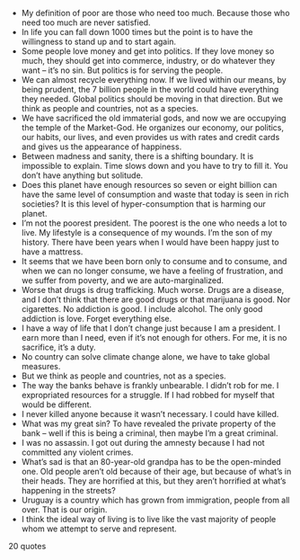  - My definition of poor are those who need too much. Because those who need too much are never satisfied.
 - In life you can fall down 1000 times but the point is to have the willingness to stand up and to start again.
 - Some people love money and get into politics. If they love money so much, they should get into commerce, industry, or do whatever they want – it’s no sin. But politics is for serving the people.
 - We can almost recycle everything now. If we lived within our means, by being prudent, the 7 billion people in the world could have everything they needed. Global politics should be moving in that direction. But we think as people and countries, not as a species.
 - We have sacrificed the old immaterial gods, and now we are occupying the temple of the Market-God. He organizes our economy, our politics, our habits, our lives, and even provides us with rates and credit cards and gives us the appearance of happiness.
 - Between madness and sanity, there is a shifting boundary. It is impossible to explain. Time slows down and you have to try to fill it. You don’t have anything but solitude.
 - Does this planet have enough resources so seven or eight billion can have the same level of consumption and waste that today is seen in rich societies? It is this level of hyper-consumption that is harming our planet.
 - I’m not the poorest president. The poorest is the one who needs a lot to live. My lifestyle is a consequence of my wounds. I’m the son of my history. There have been years when I would have been happy just to have a mattress.
 - It seems that we have been born only to consume and to consume, and when we can no longer consume, we have a feeling of frustration, and we suffer from poverty, and we are auto-marginalized.
 - Worse that drugs is drug trafficking. Much worse. Drugs are a disease, and I don’t think that there are good drugs or that marijuana is good. Nor cigarettes. No addiction is good. I include alcohol. The only good addiction is love. Forget everything else.
 - I have a way of life that I don’t change just because I am a president. I earn more than I need, even if it’s not enough for others. For me, it is no sacrifice, it’s a duty.
 - No country can solve climate change alone, we have to take global measures.
 - But we think as people and countries, not as a species.
 - The way the banks behave is frankly unbearable. I didn’t rob for me. I expropriated resources for a struggle. If I had robbed for myself that would be different.
 - I never killed anyone because it wasn’t necessary. I could have killed.
 - What was my great sin? To have revealed the private property of the bank – well if this is being a criminal, then maybe I’m a great criminal.
 - I was no assassin. I got out during the amnesty because I had not committed any violent crimes.
 - What’s sad is that an 80-year-old grandpa has to be the open-minded one. Old people aren’t old because of their age, but because of what’s in their heads. They are horrified at this, but they aren’t horrified at what’s happening in the streets?
 - Uruguay is a country which has grown from immigration, people from all over. That is our origin.
 - I think the ideal way of living is to live like the vast majority of people whom we attempt to serve and represent.

20 quotes
